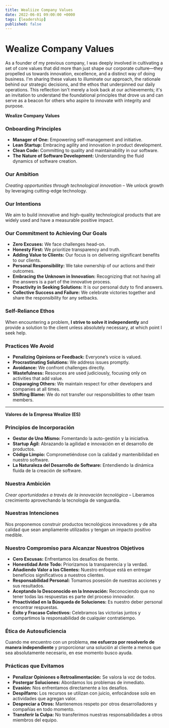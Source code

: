 ```yaml
---
title: Wealiize Company Values
date: 2022-06-01 09:00:00 +0000
tags: [leadership]
published: false
---
```


# Wealize Company Values

As a founder of my previous company, I was deeply involved in cultivating a set of core values that did more than just shape our corporate culture—they propelled us towards innovation, excellence, and a distinct way of doing business. I'm sharing these values to illuminate our approach, the rationale behind our strategic decisions, and the ethos that underpinned our daily operations. This reflection isn't merely a look back at our achievements; it's an invitation to understand the foundational principles that drove us and can serve as a beacon for others who aspire to innovate with integrity and purpose.

**Wealize Company Values**

### Onboarding Principles
- **Manager of One:** Empowering self-management and initiative.
- **Lean Startup:** Embracing agility and innovation in product development.
- **Clean Code:** Committing to quality and maintainability in our software.
- **The Nature of Software Development:** Understanding the fluid dynamics of software creation.

### Our Ambition

*Creating opportunities through technological innovation* – We unlock growth by leveraging cutting-edge technology.

### Our Intentions

We aim to build innovative and high-quality technological products that are widely used and have a measurable positive impact.

### Our Commitment to Achieving Our Goals
- **Zero Excuses:** We face challenges head-on.
- **Honesty First:** We prioritize transparency and truth.
- **Adding Value to Clients:** Our focus is on delivering significant benefits to our clients.
- **Personal Responsibility:** We take ownership of our actions and their outcomes.
- **Embracing the Unknown in Innovation:** Recognizing that not having all the answers is a part of the innovative process.
- **Proactivity in Seeking Solutions:** It is our personal duty to find answers.
- **Collective Success and Failure:** We celebrate victories together and share the responsibility for any setbacks.

### Self-Reliance Ethos

When encountering a problem, **I strive to solve it independently** and provide a solution to the client unless absolutely necessary, at which point I seek help.

### Practices We Avoid

- **Penalizing Opinions or Feedback:** Everyone’s voice is valued.
- **Procrastinating Solutions:** We address issues promptly.
- **Avoidance:** We confront challenges directly.
- **Wastefulness:** Resources are used judiciously, focusing only on activities that add value.
- **Disparaging Others:** We maintain respect for other developers and companies at all times.
- **Shifting Blame:** We do not transfer our responsibilities to other team members.

---

**Valores de la Empresa Wealize (ES)**

### Principios de Incorporación

- **Gestor de Uno Mismo:** Fomentando la auto-gestión y la iniciativa.
- **Startup Ágil:** Abrazando la agilidad e innovación en el desarrollo de productos.
- **Código Limpio:** Comprometiéndose con la calidad y mantenibilidad en nuestro software.
- **La Naturaleza del Desarrollo de Software:** Entendiendo la dinámica fluida de la creación de software.

### Nuestra Ambición

*Crear oportunidades a través de la innovación tecnológica* – Liberamos crecimiento aprovechando la tecnología de vanguardia.

### Nuestras Intenciones

Nos proponemos construir productos tecnológicos innovadores y de alta calidad que sean ampliamente utilizados y tengan un impacto positivo medible.

### Nuestro Compromiso para Alcanzar Nuestros Objetivos

- **Cero Excusas:** Enfrentamos los desafíos de frente.
- **Honestidad Ante Todo:** Priorizamos la transparencia y la verdad.
- **Añadiendo Valor a los Clientes:** Nuestro enfoque está en entregar beneficios significativos a nuestros clientes.
- **Responsabilidad Personal:** Tomamos posesión de nuestras acciones y sus resultados.
- **Aceptando lo Desconocido en la Innovación:** Reconociendo que no tener todas las respuestas es parte del proceso innovador.
- **Proactividad en la Búsqueda de Soluciones:** Es nuestro deber personal encontrar respuestas.
- **Éxito y Fracaso Colectivos:** Celebramos las victorias juntos y compartimos la responsabilidad de cualquier contratiempo.

### Ética de Autosuficiencia

Cuando me encuentro con un problema, **me esfuerzo por resolverlo de manera independiente** y proporcionar una solución al cliente a menos que sea absolutamente necesario, en ese momento busco ayuda.

### Prácticas que Evitamos

- **Penalizar Opiniones o Retroalimentación:** Se valora la voz de todos.
- **Postergar Soluciones:** Abordamos los problemas de inmediato.
- **Evasión:** Nos enfrentamos directamente a los desafíos.
- **Despilfarro:** Los recursos se utilizan con juicio, enfocándose solo en actividades que agregan valor.
- **Despreciar a Otros:** Mantenemos respeto por otros desarrolladores y compañías en todo momento.
- **Transferir la Culpa:** No transferimos nuestras responsabilidades a otros miembros del equipo.
